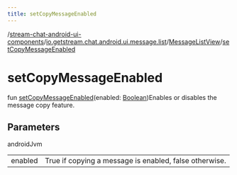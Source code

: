 ```yaml
---
title: setCopyMessageEnabled
---
```

/[stream-chat-android-ui-components](../../index.md)/[io.getstream.chat.android.ui.message.list](../index.md)/[MessageListView](index.md)/[setCopyMessageEnabled](setCopyMessageEnabled.md)  
  
  
  
# setCopyMessageEnabled  
fun [setCopyMessageEnabled](setCopyMessageEnabled.md)(enabled: [Boolean](https://kotlinlang.org/api/latest/jvm/stdlib/kotlin/-boolean/index.html))Enables or disables the message copy feature.  
  
## Parameters  
  
androidJvm  
  
| | |
|---|---|
| <a name="io.getstream.chat.android.ui.message.list/MessageListView/setCopyMessageEnabled/#kotlin.Boolean/PointingToDeclaration/"></a>enabled| <a name="io.getstream.chat.android.ui.message.list/MessageListView/setCopyMessageEnabled/#kotlin.Boolean/PointingToDeclaration/"></a>True if copying a message is enabled, false otherwise.|
  

